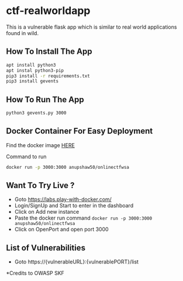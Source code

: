 # ctf-realworldapp
This is a vulnerable flask app which is similar to real world applications found in wild.

## How To Install The App

```sh
apt install python3
apt instal python3-pip
pip3 install -r requirements.txt
pip3 install gevents
```

## How To Run The App
```sh
python3 gevents.py 3000
```

## Docker Container For Easy Deployment 
Find the docker image  [HERE](https://hub.docker.com/r/anupshaw50/onlinectfwsa)

Command to run
```sh 
docker run -p 3000:3000 anupshaw50/onlinectfwsa
```
## Want To Try Live ?
 - Goto https://labs.play-with-docker.com/
 - Login/SignUp and Start to enter in the dashboard
 - Click on Add new instance
 - Paste the docker run command ```docker run -p 3000:3000 anupshaw50/onlinectfwsa```
 - Click on OpenPort and open port 3000

## List of Vulnerabilities
 - Goto https://{vulnerableURL}:{vulnerablePORT}/list
 
*Credits to OWASP SKF
